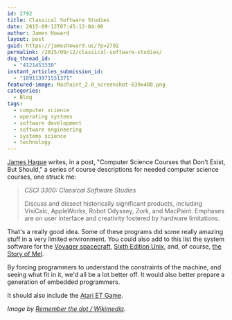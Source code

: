 ```yaml
---
id: 2792
title: Classical Software Studies
date: 2015-09-12T07:45:12-04:00
author: James Howard
layout: post
guid: https://jameshoward.us/?p=2792
permalink: /2015/09/12/classical-software-studies/
dsq_thread_id:
  - "4121453330"
instant_articles_submission_id:
  - "189113971551371"
featured-image: MacPaint_2.0_screenshot-639x400.png
categories:
  - Blog
tags:
  - computer science
  - operating systems
  - software development
  - software engineering
  - systems science
  - technology
---
```

[James Hague](http://prog21.dadgum.com/210.html) writes, in a post, "Computer Science Courses that Don't Exist, But Should," a series of course descriptions for needed computer science courses, one struck me:

> *CSCI 3300: Classical Software Studies*
>
> Discuss and dissect historically significant products, including VisiCalc, AppleWorks, Robot Odyssey, Zork, and MacPaint. Emphases are on user interface and creativity fostered by hardware limitations.

That's a really good idea.  Some of these programs did some really amazing stuff in a very limited environment.  You could also add to this list the system software for the [Voyager spacecraft](http://voyager.jpl.nasa.gov/spacecraft/), [Sixth Edition Unix](https://en.wikipedia.org/wiki/Version_6_Unix), and, of course, [the Story of Mel](http://www.catb.org/jargon/html/story-of-mel.html).

By forcing programmers to understand the constraints of the machine, and seeing what fit in it, we'd all be a lot better off.  It would also better prepare a generation of embedded programmers.

It should also include the [Atari ET Game](https://en.wikipedia.org/wiki/Atari_video_game_burial).

_Image by [Remember the dot / Wikimedia](https://en.wikipedia.org/wiki/File:MacPaint_2.0_screenshot.png)._

